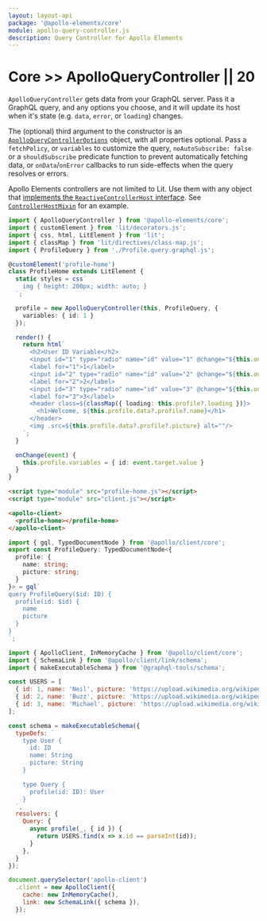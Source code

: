 ```yaml
---
layout: layout-api
package: '@apollo-elements/core'
module: apollo-query-controller.js
description: Query Controller for Apollo Elements
---
```

# Core >> ApolloQueryController || 20

`ApolloQueryController` gets data from your GraphQL server. Pass it a GraphQL query, and any options you choose, and it will update its host when it's state (e.g. `data`, `error`, or `loading`) changes.

The (optional) third argument to the constructor is an [`ApolloQueryControllerOptions`](#options) object, with all properties optional. Pass a `fetchPolicy`, or `variables` to customize the query, `noAutoSubscribe: false` or a `shouldSubscribe` predicate function to prevent automatically fetching data, or `onData`/`onError` callbacks to run side-effects when the query resolves or errors.

<inline-notification type="tip">

Apollo Elements controllers are not limited to Lit. Use them with any object that [implements the `ReactiveControllerHost` interface](https://lit.dev/docs/composition/controllers/). See [`ControllerHostMixin`](/api/libraries/mixins/controller-host-mixin/) for an example.

</inline-notification>

```ts playground query-controller profile-home.ts
import { ApolloQueryController } from '@apollo-elements/core';
import { customElement } from 'lit/decorators.js';
import { css, html, LitElement } from 'lit';
import { classMap } from 'lit/directives/class-map.js';
import { ProfileQuery } from './Profile.query.graphql.js';

@customElement('profile-home')
class ProfileHome extends LitElement {
  static styles = css`
    img { height: 200px; width: auto; }
  `;

  profile = new ApolloQueryController(this, ProfileQuery, {
    variables: { id: 1 }
  });

  render() {
    return html`
      <h2>User ID Variable</h2>
      <input id="1" type="radio" name="id" value="1" @change="${this.onChange}"/>
      <label for="1">1</label>
      <input id="2" type="radio" name="id" value="2" @change="${this.onChange}"/>
      <label for="2">2</label>
      <input id="3" type="radio" name="id" value="3" @change="${this.onChange}"/>
      <label for="3">3</label>
      <header class=${classMap({ loading: this.profile?.loading })}>
        <h1>Welcome, ${this.profile.data?.profile?.name}</h1>
      </header>
      <img .src=${this.profile.data?.profile?.picture} alt=""/>
    `;
  }

  onChange(event) {
    this.profile.variables = { id: event.target.value }
  }
}
```

```html playground-file query-controller index.html
<script type="module" src="profile-home.js"></script>
<script type="module" src="client.js"></script>

<apollo-client>
  <profile-home></profile-home>
</apollo-client>
```

```ts playground-file query-controller Profile.query.graphql.ts
import { gql, TypedDocumentNode } from '@apollo/client/core';
export const ProfileQuery: TypedDocumentNode<{
  profile: {
    name: string;
    picture: string;
  }
}> = gql`
query ProfileQuery($id: ID) {
  profile(id: $id) {
    name
    picture
  }
}
`;
```

```js playground-file query-controller client.js
import { ApolloClient, InMemoryCache } from '@apollo/client/core';
import { SchemaLink } from '@apollo/client/link/schema';
import { makeExecutableSchema } from '@graphql-tools/schema';

const USERS = [
  { id: 1, name: 'Neil', picture: 'https://upload.wikimedia.org/wikipedia/commons/thumb/0/0d/Neil_Armstrong_pose.jpg/1024px-Neil_Armstrong_pose.jpg?1623601441968' },
  { id: 2, name: 'Buzz', picture: 'https://upload.wikimedia.org/wikipedia/commons/thumb/d/dc/Buzz_Aldrin.jpg/1024px-Buzz_Aldrin.jpg?1623601483170' },
  { id: 3, name: 'Michael', picture: 'https://upload.wikimedia.org/wikipedia/commons/thumb/f/f8/Michael_Collins_%28S69-31742%2C_restoration%29.jpg/1024px-Michael_Collins_%28S69-31742%2C_restoration%29.jpg?1623601522599' },
];

const schema = makeExecutableSchema({
  typeDefs: `
    type User {
      id: ID
      name: String
      picture: String
    }

    type Query {
      profile(id: ID): User
    }
  `,
  resolvers: {
    Query: {
      async profile(_, { id }) {
        return USERS.find(x => x.id == parseInt(id));
      }
    },
  }
});

document.querySelector('apollo-client')
  .client = new ApolloClient({
    cache: new InMemoryCache(),
    link: new SchemaLink({ schema }),
  });
```
